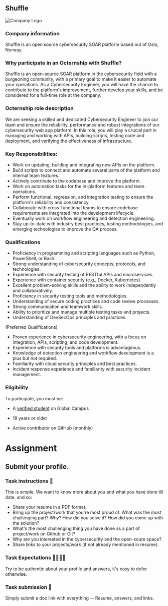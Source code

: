 ## Shuffle

![Company Logo](https://www.shuffler.io/images/logos/orange_logo.svg)

### Company information 

Shuffle is an open source cybersecurity SOAR platform based out of Oslo, Norway.

### Why participate in an Octernship with Shuffle?

Shuffle is an open-source SOAR platform in the cybersecurity field with a burgeoning community, with a primary goal to make it easier to automate your operations. As a Cybersecurity Engineer, you will have the chance to contribute to the platform's improvement, further develop your skills, and be considered for a full-time role at the company.

### Octernship role description

We are seeking a skilled and dedicated Cybersecurity Engineer to join our team and ensure the reliability, performance and robust integrations of our cybersecurity web app platform. In this role, you will play a crucial part in managing and working with APIs, building scripts, testing code and deployment, and verifying the effectiveness of infrastructure.

### Key Responsibilities:

- Work on updating, building and integrating new APIs on the platform.
- Build scripts to connect and automate several parts of the platform and internal team features.
- Actively contribute to the codebase and improve the platform.
- Work on automation tasks for the in-platform features and team operations.
- Perform functional, regression, and integration testing to ensure the platform's reliability and consistency.
- Collaborate with cross-functional teams to ensure codebase requirements are integrated into the development lifecycle.
- Eventually work on workflow engineering and detection engineering.
- Stay up-to-date with industry best practices, testing methodologies, and emerging technologies to improve the QA process.

### Qualifications

- Proficiency in programming and scripting languages such as Python, PowerShell, or Bash.
- Strong understanding of cybersecurity concepts, protocols, and technologies.
- Experience with security testing of RESTful APIs and microservices.
- Experience with container security (e.g., Docker, Kubernetes).
- Excellent problem-solving skills and the ability to work independently and collaboratively.
- Proficiency in security testing tools and methodologies.
- Understanding of secure coding practices and code review processes.
- Strong communication and teamwork skills.
- Ability to prioritize and manage multiple testing tasks and projects.
- Understanding of DevSecOps principles and practices.

(Preferred Qualifications)

- Proven experience in cybersecurity engineering, with a focus on integration, APIs, scripting, and code development.
- Experience with security tools and platforms is advantageous.
- Knowledge of detection engineering and workflow development is a plus but not required.
- Familiarity with cloud security principles and best practices.
- Incident response experience and familiarity with security incident management.

### Eligibility

To participate, you must be:

* A [verified student](https://education.github.com/discount_requests/pack_application) on Global Campus

* 18 years or older

* Active contributor on GitHub (monthly)

# Assignment

## Submit your profile.

### Task instructions 📝

This is simple. We want to know more about you and what you have done till date, and so:
- Share your resume in a PDF format.
- Bring up the project/work that you're most proud of. What was the most challenging part? Why? How did you solve it? How did you come up with the solution?
- What's the most challenging thing you have done as a part of project/work on Github or Git?
- Why are you interested in the cybersecurity and the open-soure space?
- Share links to your projects/work (if not already mentioned in resume).

### Task Expectations 👩‍💻👨‍💻

Try to be authentic about your profile and answers, it's easy to defer otherwise.

### Task submission 🚀

Simply submit a doc link with everything -- Resume, answers, and links.
